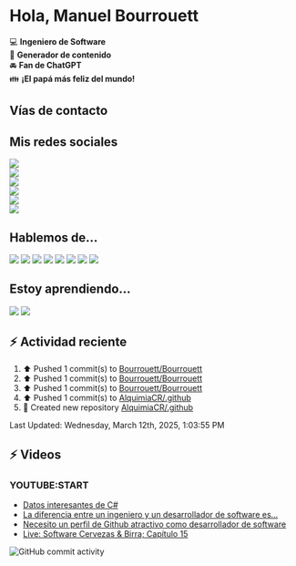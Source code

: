 # Hola, Manuel Bourrouett

:computer: **Ingeniero de Software**  
:pencil: **Generador de contenido**   
:oncoming_automobile: **Fan de ChatGPT**  
:family: **¡El papá más feliz del mundo!**  

## Vías de contacto  

 <!-- [![Website](https://img.shields.io/badge/aminespinoza.com-up-green?style=for-the-badge)](website) -->
 <!--[![Ask Me Anything!](https://img.shields.io/badge/Ask%20me%20anything-1abc9c.svg?style=for-the-badge)](https://calendly.com/aminespinoza/consultoria)  -->

## Mis redes sociales  

[<img src="./assets/social/youtube.png"/>](youtube)  
[<img src="./assets/social/instagram.png"/>](instagram)  
[<img src="./assets/social/linkedin.png"/>](linkedin)  
[<img src="./assets/social/tiktok.png"/>](linkedin)  
[<img src="./assets/social/twitter.png"/>](twitter)  
[<img src="./assets/social/untappd.png"/>](untappd)  

## Hablemos de...  

<img src="./assets/tech/csharp_dotnet.png"/>  
<img src="./assets/tech/python.png"/>  
<img src="./assets/tech/go.png"/>  
<img src="./assets/tech/bash.png"/>  
<img src="./assets/tech/ai.png"/>  
<img src="./assets/tech/azure.png"/>  
<img src="./assets/tech/cloud.png"/>  
<img src="./assets/tech/docker.png"/>  

## Estoy aprendiendo...  

<img src="./assets/tech/rust.png"/>  
<img src="./assets/tech/security.png"/>  

## :zap: Actividad reciente  

<!--RECENT_ACTIVITY:start-->  
1. ⬆️ Pushed 1 commit(s) to [Bourrouett/Bourrouett](https://github.com/Bourrouett/Bourrouett)<br>
2. ⬆️ Pushed 1 commit(s) to [Bourrouett/Bourrouett](https://github.com/Bourrouett/Bourrouett)<br>
3. ⬆️ Pushed 1 commit(s) to [Bourrouett/Bourrouett](https://github.com/Bourrouett/Bourrouett)<br>
4. ⬆️ Pushed 1 commit(s) to [AlquimiaCR/.github](https://github.com/AlquimiaCR/.github)<br>
5. 📔 Created new repository [AlquimiaCR/.github](https://github.com/AlquimiaCR/.github)<br>
<!--RECENT_ACTIVITY:end-->
<!--RECENT_ACTIVITY:last_update-->  
Last Updated: Wednesday, March 12th, 2025, 1:03:55 PM
<!--RECENT_ACTIVITY:last_update_end-->

## :zap: Videos  

### YOUTUBE:START  

- [Datos interesantes de C#](https://www.youtube.com/watch?v=81237P_yanI)  
- [La diferencia entre un ingeniero y un desarrollador de software es...](https://www.youtube.com/watch?v=hiumLYNJ3-8)  
- [Necesito un perfil de Github atractivo como desarrollador de software](https://www.youtube.com/watch?v=7jQQF7Juzg)  
- [Live: Software Cervezas & Birra; Capítulo 15](https://www.youtube.com/watch?v=ZShy-BeAhKQ)  

![GitHub commit activity](https://img.shields.io/github/commit-activity/m/Bourrouett/Bourrouett)